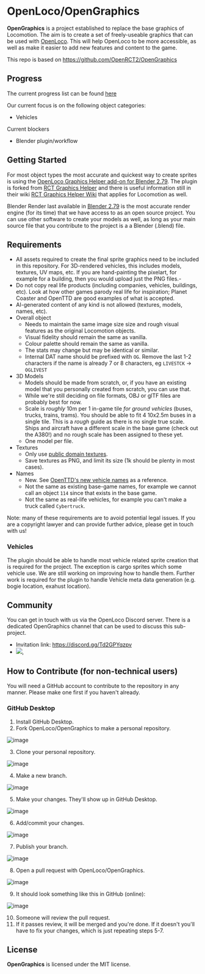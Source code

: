 # OpenLoco/OpenGraphics

**OpenGraphics** is a project established to replace the base graphics of Locomotion. The aim is to create a set of freely-useable graphics that can be used with [OpenLoco](https://github.com/OpenLoco/OpenLoco). This will help OpenLoco to be more accessible, as well as make it easier to add new features and content to the game.

This repo is based on https://github.com/OpenRCT2/OpenGraphics

## Progress

The current progress list can be found [here](https://docs.google.com/spreadsheets/d/1zyBDPd3A3Y6V_JwLgJM-HWvLoT4YG7c1Mf0cWVYPZGs/edit?gid=1386834576#gid=1386834576)

Our current focus is on the following object categories:
- Vehicles

Current blockers
- Blender plugin/workflow

## Getting Started

For most object types the most accurate and quickest way to create sprites is using the [OpenLoco Graphics Helper add-on for Blender 2.79](https://github.com/OpenLoco/Blender-Loco-Graphics). The plugin is forked from [RCT Graphics Helper](https://github.com/oli414/Blender-RCT-Graphics) and there is useful information still in their wiki [RCT Graphics Helper Wiki](https://github.com/oli414/Blender-RCT-Graphics/wiki) that applies for Locomotion as well.

Blender Render last available in [Blender 2.79](https://www.blender.org/download/previous-versions/) is the most accurate render engine (for its time) that we have access to as an open source project.
You can use other software to create your models as well, as long as your main source file that you contribute to the project is a a Blender (.blend) file.

## Requirements

- All assets required to create the final sprite graphics need to be included in this repository. For 3D-rendered vehicles, this includes models, textures, UV maps, etc. If you are hand-painting the pixelart, for example for a building, then you would upload just the PNG files.- 
- Do not copy real life products (including companies, vehicles, buildings, etc). Look at how other games parody real life for inspiration; Planet Coaster and OpenTTD are good examples of what is accepted.
- AI-generated content of any kind is not allowed (textures, models, names, etc).
- Overall object
  - Needs to maintain the same image size size and rough visual features as the original Locomotion objects.
  - Visual fidelity should remain the same as vanilla.
  - Colour palette should remain the same as vanilla.
  - The stats may change but may be identical or similar.
  - Internal DAT name should be prefixed with `OG`. Remove the last 1-2 characters if the name is already 7 or 8 characters, eg `LIVESTCK` -> `OGLIVEST`
- 3D Models
  - Models should be made from scratch, or, if you have an existing model that you personally created from scratch, you can use that.
  - While we're still deciding on file formats, OBJ or glTF files are probably best for now.
  - Scale is *roughly* 10m per 1 in-game tile *for ground vehicles* (buses, trucks, trains, trams). You should be able to fit 4 10x2.5m buses in a single tile. This is a *rough* guide as there is no single true scale. Ships and aircraft have a different scale in the base game (check out the A380!) and no rough scale has been assigned to these yet.
  - One model per file.
- Textures 
  - Only use [public domain textures](https://www.cgbookcase.com/textures).
  - Save textures as PNG, and limit its size (1k should be plenty in most cases).
- Names
  -  New. See [OpenTTD's new vehicle names](https://wiki.openttd.org/en/Manual/Trains) as a reference.
  -  Not the same as existing base-game names, for example we cannot call an object `114` since that exists in the base game.
  -  Not the same as real-life vehicles, for example you can't make a truck called `Cybertruck`.

Note: many of these requirements are to avoid potential legal issues. If you are a copyright lawyer and can provide further advice, please get in touch with us!

### Vehicles

The plugin should be able to handle most vehicle related sprite creation that is required for the project. The exception is cargo sprites which some vehicle use. We are still working on improving how to handle them. Further work is required for the plugin to handle Vehicle meta data generation (e.g. bogie location, exahust location).

## Community

You can get in touch with us via the OpenLoco Discord server. There is a dedicated OpenGraphics channel that can be used to discuss this sub-project.
- Invitation link: https://discord.gg/Td2GPYqzpv
- [![](https://img.shields.io/discord/689445672390361176?label=OpenLoco%2Fgraphics)](https://discordapp.com/channels/689445672390361176/1276903199885758535),

## How to Contribute (for non-technical users)

You will need a GitHub account to contribute to the repository in any manner. Please make one first if you haven't already.

### GitHub Desktop

1. Install GitHub Desktop.
2. Fork OpenLoco/OpenGraphics to make a personal repository.

![image](https://github.com/user-attachments/assets/6631275e-e7e7-444a-9850-fdd997adb5e8)

3. Clone your personal repository.

![image](https://github.com/user-attachments/assets/6ed7c863-d6f1-48d6-948e-a1fd5dc1b746)

4. Make a new branch.

  ![image](https://github.com/user-attachments/assets/2f834142-16c4-4de6-9684-b810207d070f)
  
5. Make your changes. They'll show up in GitHub Desktop.

  ![image](https://github.com/user-attachments/assets/1d0a8137-ea09-4232-88a2-615226cc55c4)
  
6. Add/commit your changes.

  ![image](https://github.com/user-attachments/assets/8c08bf07-14ef-42b1-a2fb-bcae4421f96c)
  
7. Publish your branch.

  ![image](https://github.com/user-attachments/assets/9b60eaa0-8d2a-419a-8e16-7cfa222c86ad)
  
8. Open a pull request with OpenLoco/OpenGraphics.

  ![image](https://github.com/user-attachments/assets/bad84247-b9db-4dd2-a7b8-ec5c7f3b4c43)

9. It should look something like this in GitHub (online):

![image](https://github.com/user-attachments/assets/8a6d03d5-f11c-48a3-ae84-6e429423372c)

  
10. Someone will review the pull request.
11. If it passes review, it will be merged and you're done. If it doesn't you'll have to fix your changes, which is just repeating steps 5-7.

## License

**OpenGraphics** is licensed under the MIT license.
